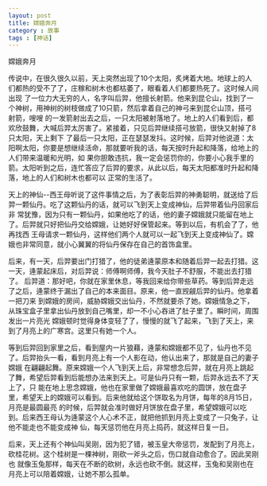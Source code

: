 ```yaml
---
layout: post
title: 嫦娥奔月
category : 故事
tags : [神话]
---
```

嫦娥奔月

传说中，在很久很久以前，天上突然出现了10个太阳，炙烤着大地。地球上的人们都热的受不了了，庄稼和树木也都枯萎了，眼看着人们都要热死了。这时候人间出现
了一位力大无穷的人，名字叫后羿，他擅长射箭。他来到昆仑山，找到了一个神树，用神树的树枝做成了10只箭，然后拿着自己的神弓来到昆仑山顶，搭弓射箭，嗖嗖
的一发箭射出去之后，一只太阳被射落地了。地上的人们看到后，都欢欣鼓舞，大喊后羿太厉害了。紧接着，只见后羿继续搭弓放箭，很快又射掉了8只太阳，天上剩下
了最后一只太阳，正在瑟瑟发抖。这时候，后羿对他说道：太阳啊太阳，你要是想继续活命，那就要听我的话，每天按时升起和降落，给地上的人们带来温暖和光明，如
果你胆敢违抗，我一定会惩罚你的，你要小心我手里的箭。太阳听到之后，连忙答应了后羿的要求，从此以后，每天太阳都准时升起和降落，地上的人们和树木也都可以
正常的生活了。

天上的神仙--西王母听说了这件事情之后，为了表彰后羿的神勇聪明，就送给了后羿一颗仙丹。吃了这颗仙丹的话，就可以飞到天上变成神仙，后羿带着仙丹回家后非
常犹豫，因为只有一颗仙丹，如果他吃了的话，他的妻子嫦娥就只能留在地上了。后羿就只好把仙丹交给嫦娥，让她好好保管起来。等到以后，有机会了了，他再找西
王母请求一颗仙丹，这样他们两个人就可以一起飞到天上变成神仙了。嫦娥也非常同意，就小心翼翼的将仙丹保存在自己的首饰盒里。

后来，有一天，后羿要出门打猎了，他的徒弟逄蒙原本和随着后羿一起去打猎。这一天，逄蒙起床后，对后羿说：师傅啊师傅，我今天肚子不舒服，不能出去打猎了。
后羿道：那好吧，你就在家里休息，等我回来给你带些草药。等到后羿走远了之后，逄蒙终于漏出了自己的本来面目。原来，他一直觊觎后羿的仙丹。他拿着一把刀来
到嫦娥的房间，威胁嫦娥交出仙丹，不然就要杀了她。嫦娥情急之下，从珠宝盒子里拿出仙丹放到自己嘴里，却一不小心吞进了肚子里了。瞬时间，周围发出一片亮光
嫦娥顿时觉得身体变轻了了，慢慢的就飞了起来，飞到了天上，来到了月亮上的广寒宫。这里只有她一个人。

等到后羿回到家里之后，看到屋内一片狼藉，逄蒙和嫦娥都不见了，仙丹也不见了。后羿抬头一看，看到月亮上有一个人影在动，他认出来了，那就是自己的妻子嫦娥
在翩翩起舞。原来嫦娥一个人飞到天上后，非常想念后羿，就在月亮上跳起了舞，希望后羿看到后能想办法来到天上。可是仙丹只有一颗，后羿永远去不了天上了，只
能在地上思念嫦娥，他也在家里做了嫦娥最喜欢吃的圆饼，放在盘子里，希望天上的嫦娥可以看到。后来他就给这个饼取名为月饼，每年的8月15日，月亮是最圆最亮
的时候，后羿就会准时做好月饼放在盘子里，希望嫦娥可以吃到。后来西王母认为逄蒙这个人心术不正，就把他抓到月亮上变成了一只兔子，让他不能走也不能变成神
仙，每天惩罚他在月亮上捣药，就这样日复一日。

后来，天上还有个神仙叫吴刚，因为犯了错，被玉皇大帝惩罚，发配到了月亮上，砍桂花树。这个桂树是一棵神树，刚砍一斧头之后，伤口就自动愈合了。因此吴刚也
就像玉兔那样，每天在不断的砍树，永远也砍不倒。就这样，玉兔和吴刚也在月亮上可以陪着嫦娥，让她不那么孤单。
